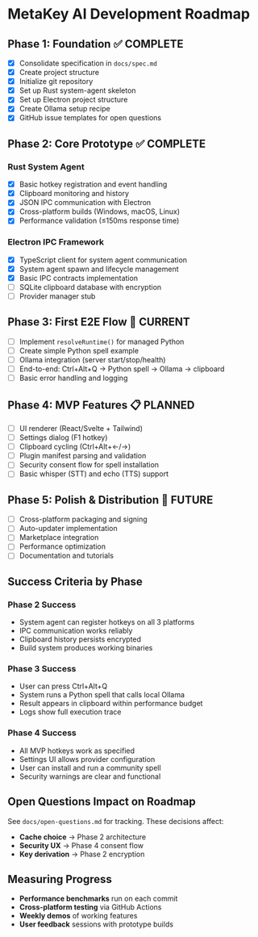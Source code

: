 # MetaKey AI Development Roadmap

## Phase 1: Foundation ✅ COMPLETE
- [x] Consolidate specification in `docs/spec.md`
- [x] Create project structure 
- [x] Initialize git repository
- [x] Set up Rust system-agent skeleton
- [x] Set up Electron project structure
- [x] Create Ollama setup recipe
- [x] GitHub issue templates for open questions

## Phase 2: Core Prototype ✅ COMPLETE
### Rust System Agent
- [x] Basic hotkey registration and event handling
- [x] Clipboard monitoring and history
- [x] JSON IPC communication with Electron
- [x] Cross-platform builds (Windows, macOS, Linux)
- [x] Performance validation (≤150ms response time)

### Electron IPC Framework
- [x] TypeScript client for system agent communication
- [x] System agent spawn and lifecycle management
- [x] Basic IPC contracts implementation
- [ ] SQLite clipboard database with encryption
- [ ] Provider manager stub

## Phase 3: First E2E Flow 🚧 CURRENT
- [ ] Implement `resolveRuntime()` for managed Python
- [ ] Create simple Python spell example
- [ ] Ollama integration (server start/stop/health)
- [ ] End-to-end: Ctrl+Alt+Q → Python spell → Ollama → clipboard
- [ ] Basic error handling and logging

## Phase 4: MVP Features 📋 PLANNED
- [ ] UI renderer (React/Svelte + Tailwind)
- [ ] Settings dialog (F1 hotkey)
- [ ] Clipboard cycling (Ctrl+Alt+←/→)
- [ ] Plugin manifest parsing and validation
- [ ] Security consent flow for spell installation
- [ ] Basic whisper (STT) and echo (TTS) support

## Phase 5: Polish & Distribution 🚀 FUTURE
- [ ] Cross-platform packaging and signing
- [ ] Auto-updater implementation
- [ ] Marketplace integration
- [ ] Performance optimization
- [ ] Documentation and tutorials

## Success Criteria by Phase

### Phase 2 Success
- System agent can register hotkeys on all 3 platforms
- IPC communication works reliably
- Clipboard history persists encrypted
- Build system produces working binaries

### Phase 3 Success  
- User can press Ctrl+Alt+Q
- System runs a Python spell that calls local Ollama
- Result appears in clipboard within performance budget
- Logs show full execution trace

### Phase 4 Success
- All MVP hotkeys work as specified
- Settings UI allows provider configuration
- User can install and run a community spell
- Security warnings are clear and functional

## Open Questions Impact on Roadmap

See `docs/open-questions.md` for tracking. These decisions affect:
- **Cache choice** → Phase 2 architecture
- **Security UX** → Phase 4 consent flow  
- **Key derivation** → Phase 2 encryption

## Measuring Progress

- **Performance benchmarks** run on each commit
- **Cross-platform testing** via GitHub Actions
- **Weekly demos** of working features
- **User feedback** sessions with prototype builds 
